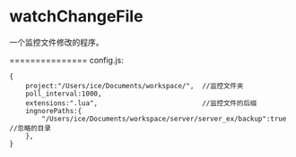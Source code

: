 watchChangeFile
===============

一个监控文件修改的程序。

===============
config.js:
```
{
	project:"/Users/ice/Documents/workspace/",  //监控文件夹
	poll_interval:1000,                         
	extensions:".lua",                          //监控文件的后缀
	ingnorePaths:{
	    "/Users/ice/Documents/workspace/server/server_ex/backup":true  //忽略的目录
	},
}
```


